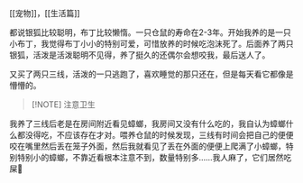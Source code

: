 [[宠物]]，[[生活篇]]

都说银狐比较聪明，布丁比较懒惰。一只仓鼠的寿命在2-3年。开始我养的是一只小布丁，我觉得布丁小小的特别可爱，可惜放养的时候吃泡沫死了。后面养了两只银狐，活泼是活泼聪明不见得，养了挺久的还偶尔会想咬我，最后送人了。

又买了两只三线，活泼的一只逃跑了，喜欢睡觉的那只还在，但是每天看它都像是懵懵的。

> [!NOTE] 注意卫生
> 
我养了三线后老是在房间附近看见蟑螂，我房间又没有什么吃的，我自认为蟑螂什么都没得吃，不应该存在才对。喂养仓鼠的时候发现，三线有时间会把自己的便便咬在嘴里然后丢在笼子外面，然后我就看见了丢在外面的便便上爬满了小蟑螂，特别特别小的蟑螂，不靠近看根本注意不到，数量特别多……我人麻了，它们居然吃屎💩